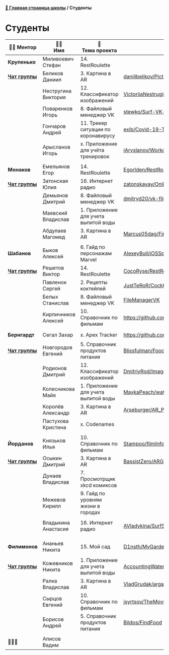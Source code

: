 **[🏫 Главная страница школы](README.md) / Студенты**

# Студенты

|**🧑‍🏫&nbsp;Ментор**|🧑‍🎓<br>Имя|📱<br>Тема проекта|📖<br>Репозиторий|🏅<br>Ачивки|
|---|---|---|---|---|
|**Крупенько**|Миливоевич Стефан|14. RestRoulette||🚀|
|**[Чат&nbsp;группы](https://teleg.run/joinchat/FtWLNBpXPgQwJ2n28gBxuA)**|Беликов Даниил|3. Картина в AR|[daniilbelikov/PictureInAR](https://github.com/daniilbelikov/PictureInAR)|🚀🕊️|
||Нестругина Виктория|12. Классификатор изображений|[VictoriiaNestrugina/SurfSpringSchoolProject](https://github.com/VictoriiaNestrugina/SurfSpringSchoolProject)|🚀🧰🕊️🌐|
||Поваренков Игорь|8. Файловый менеджер VK|[stewko/Surf-VK-fileManager](https://github.com/stewko/Surf-VK-fileManager)|🚀🧰🕊️|
||Гончаров Андрей|11. Трекер ситуации по коронавирусу|[exib/Covid-19-Tracker](https://github.com/exib/Covid-19-Tracker)|🚀|
||Арысланов Игорь|x. Приложение для учёта тренировок|[iAryslanov/WorkoutDiary](https://github.com/iAryslanov/WorkoutDiary)|🚀🧰🕊️🌐|
||||||
|**Монаков**|Емельянов Егор|14. RestRoulette|[EgorIden/RestRouletteApp-Surf](https://github.com/EgorIden/RestRouletteApp-Surf)|🧭🌐|
|**[Чат&nbsp;группы](https://teleg.run/joinchat/Dw_smBwvth_xRoABWo3TKQ)**|Затонская Юлия|16. Интернет радио|[zatonskayay/Online-Radio](https://github.com/zatonskayay/Online-Radio)||
||Демьянов Дмитрий|8. Файловый менеджер VK|[dmitryd20/vk-files](https://github.com/dmitryd20/vk-files)|🚀🧰🕊️🖼|
||Маевский Владислав|1. Приложение для учета выпитой воды|||
||Абдулаев Магомед|3. Картина в AR|[Marcus05dag/FirstRepository](https://github.com/Marcus05dag/FirstRepository)|🧰|
||||||
|**Шабанов**|Быков Алексей|6. Гайд по персонажам Marvel|[AlexeyBull/iOSSpringSchoolSurf](https://github.com/AlexeyBull/iOSSpringSchoolSurf)|🧰🕊️🧭🖼🌐|
|**[Чат&nbsp;группы](https://teleg.run/joinchat/DIFS4xrLMrpFNOsnl-8Uew)**|Решетов Виктор|14. RestRoulette|[CocoRyse/RestRoulette](https://github.com/CocoRyse/RestRoulette)|🕊️|
||Павленок Сергей|2. Рецепты коктейлей|[JustTeRoR/Cocktails-Book](https://github.com/JustTeRoR/Cocktails-Book)|🚀🧰🕊️|
||Белых Станислав|8. Файловый менеджер VK|[FileManagerVK](https://github.com/StanislavBelykh/FileManagerVK)|🧰🖼👀|
||Кирпичников Алексей|10. Справочник по фильмам|https://github.com/ss-alex/PeliculaApp|🌐|
||||||
|**Бернгардт**|Сегал Захар|x. Apex Tracker|https://github.com/sofvckinmadguy/ApexTracker|🖼🌐|
|**[Чат&nbsp;группы](https://teleg.run/joinchat/ExB7NEmj4lQRsPVbHiEBxw)**|Новгородов Евгений|5. Справочник продуктов питания|[Blissfulman/FoodReferenceBook](https://github.com/Blissfulman/FoodReferenceBook)|🚀🕊️🧭🖼🌐|
||Родионов Дмитрий|12. Классификатор изображений|[DmitriyRod/ImagesClassifier](https://github.com/DmitriyRod/ImagesClassifier)|🚀🕊️🖼🌐|
||Колесникова Майя|1. Приложение для учета выпитой воды|[MaykaPeach/watertracker](https://github.com/MaykaPeach/watertracker)|🧰🧭|
||Королёв Александр|3. Картина в AR|[Arseburger/AR_Painting](https://github.com/Arseburger/AR_Painting)|🧰🕊️|
||Пастухова Кристина|x. Codenames||🚀🌐|
||||||
|**Йорданов**|Князьков Илья|10. Справочник по фильмам|[Stampoo/filmInfo](https://github.com/Stampoo/filmInfo)|🚀🧰🌐|
|**[Чат&nbsp;группы](https://teleg.run/joinchat/DPy3hBYV2WTHGgd3ig-_hg)**|Осыкин Дмитрий|3. Картина в AR|[BassistZero/ARGallery](https://github.com/BassistZero/ARGallery)|🚀|
||Дунаев Владислав|7. Просмотрщик xkcd комиксов|||
||Межевов Кирилл|9. Гайд по уровням жизни в городах||🚀|
||Владыкина Анастасия|16. Интернет радио|[AVladykina/SurfSchoolRadio](https://github.com/AVladykina/SurfSchoolRadio)|🚀🧰🕊️🧭🖼🌐|
||||||
|**Филимонов**|Ананьев Никита|15. Мой сад|[D1nsth/MyGarden](https://github.com/D1nsth/MyGarden)|🚀🧰🕊️🧭🖼👀|
|**[Чат&nbsp;группы](https://teleg.run/joinchat/EXbamxYk9un0x8O_NdhpvQ)**|Кожевников Никита|1. Приложение для учета выпитой воды|[AccountingWater](https://github.com/NikitaStudent/AccountingWater)|🚀|
||Ралка Владислав|3. Картина в AR|[VladGrudak/argallery](https://github.com/VladGrudak/argallery)|🚀🧰🖼🌐|
||Сырцов Евгений|10. Справочник по фильмам|[jsyrtsov/TheMovieDatabase](https://github.com/jsyrtsov/TheMovieDatabase)|🚀🧰🕊️🧭|
||Борисов Андрей|5. Справочник продуктов питания|[Bildos/FindFood](https://github.com/Bildos/FindFood)|🌐|
||||||
|🤷🏻‍♂️|Аписов Вадим||||


